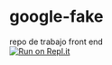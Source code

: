 # google-fake  
repo de trabajo front end  
[![Run on Repl.it](https://repl.it/badge/github/maurrod2001/google-fake)](https://repl.it/github/maurrod2001/google-fake)
